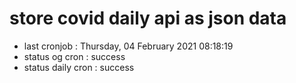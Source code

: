 # store covid daily api as json data

- last cronjob : Thursday, 04 February 2021 08:18:19
- status og cron : success
- status daily cron : success
      
      